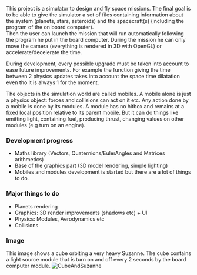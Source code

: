 This project is a simulator to design and fly space missions. The final goal is to be able to give the simulator a set of files containing information about the system (planets, stars, asteroids) and the spacecraft(s) (including the program of the on board computer).  
Then the user can launch the mission that will run automatically following the program he put in the board computer. During the mission he can only move the camera (everything is rendered in 3D with OpenGL) or accelerate/decelerate the time.  

During development, every possible upgrade must be taken into account to ease future improvements. For example the function giving the time between 2 physics updates takes into account the space time dilatation even tho it is always 1 for the moment.

The objects in the simulation world are called mobiles. A mobile alone is just a physics object: forces and collisions can act on it etc. Any action done by a mobile is done by its modules. A module has no hitbox and remains at a fixed local position relative to its parent mobile. But it can do things like emitting light, containing fuel, producing thrust, changing values on other modules (e.g turn on an engine).

### Development progress
- Maths library (Vectors, Quaternions/EulerAngles and Matrices arithmetics)  
- Base of the graphics part (3D model rendering, simple lighting)  
- Mobiles and modules development is started but there are a lot of things to do.  

### Major things to do
- Planets rendering  
- Graphics: 3D render improvements (shadows etc) + UI  
- Physics: Modules, Aerodynamics etc  
- Collisions  

### Image
This image shows a cube orbiting a very heavy Suzanne.
The cube contains a light source module that is turn on and off every 2 seconds by the board computer module.
![CubeAndSuzanne](https://imgur.com/bUvoy3c)
